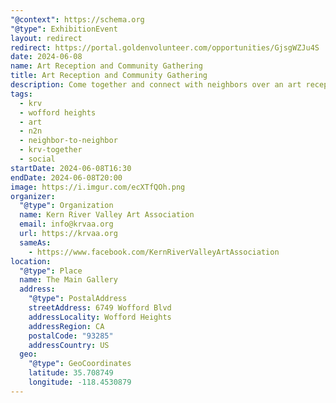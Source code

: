 ```yaml
---
"@context": https://schema.org
"@type": ExhibitionEvent
layout: redirect
redirect: https://portal.goldenvolunteer.com/opportunities/GjsgWZJu4S
date: 2024-06-08
name: Art Reception and Community Gathering
title: Art Reception and Community Gathering
description: Come together and connect with neighbors over an art reception.
tags:
  - krv
  - wofford heights
  - art
  - n2n
  - neighbor-to-neighbor
  - krv-together
  - social
startDate: 2024-06-08T16:30
endDate: 2024-06-08T20:00
image: https://i.imgur.com/ecXTfQOh.png
organizer:
  "@type": Organization
  name: Kern River Valley Art Association
  email: info@krvaa.org
  url: https://krvaa.org
  sameAs:
    - https://www.facebook.com/KernRiverValleyArtAssociation
location:
  "@type": Place
  name: The Main Gallery
  address:
    "@type": PostalAddress
    streetAddress: 6749 Wofford Blvd
    addressLocality: Wofford Heights
    addressRegion: CA
    postalCode: "93285"
    addressCountry: US
  geo:
    "@type": GeoCoordinates
    latitude: 35.708749
    longitude: -118.4530879
---
```

